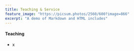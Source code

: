 ```yaml
---
title: Teaching & Service
feature_image: "https://picsum.photos/2560/600?image=866"
excerpt: "A demo of Markdown and HTML includes"
---
```


#### Teaching

- x